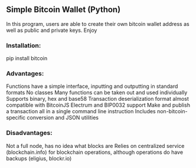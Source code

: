 ## Simple Bitcoin Wallet (Python)

In this program, users are able to create their own bitcoin wallet address as well as public and private keys. Enjoy


### Installation:

pip install bitcoin


### Advantages:

Functions have a simple interface, inputting and outputting in standard formats
No classes
Many functions can be taken out and used individually
Supports binary, hex and base58
Transaction deserialization format almost compatible with BitcoinJS
Electrum and BIP0032 support
Make and publish a transaction all in a single command line instruction
Includes non-bitcoin-specific conversion and JSON utilities


### Disadvantages:

Not a full node, has no idea what blocks are
Relies on centralized service (blockchain.info) for blockchain operations, although operations do have backups (eligius, blockr.io)
